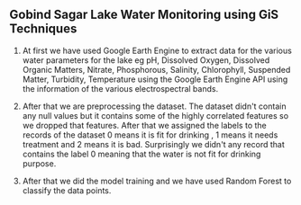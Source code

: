 ## Gobind Sagar Lake Water Monitoring using GiS Techniques

1. At first we have used Google Earth Engine to extract data for the various water parameters for the lake eg pH, Dissolved Oxygen, Dissolved Organic Matters, Nitrate, Phosphorous, Salinity, Chlorophyll, Suspended Matter, Turbidity, Temperature using the Google Earth Engine API using the information of the various electrospectral bands.

2. After that we are preprocessing the dataset. The dataset didn't contain any null values but it contains some of the highly correlated features so we dropped that features. After that we assigned the labels to the records of the dataset 0 means it is fit for drinking , 1 means it needs treatment and 2 means it is bad. Surprisingly we didn't any record that contains the label 0 meaning that the water is not fit for drinking purpose.

3. After that we did the model training and we have used Random Forest to classify the data points.